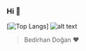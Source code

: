 ### Hi 👋
[![Top Langs](https://github-readme-stats.vercel.app/api/top-langs/?bedirhandogan=anuraghazra&layout=compact)] 
![alt text](https://i.hizliresim.com/Hi7mbL.gif)
> Bedirhan Doğan ♥️

